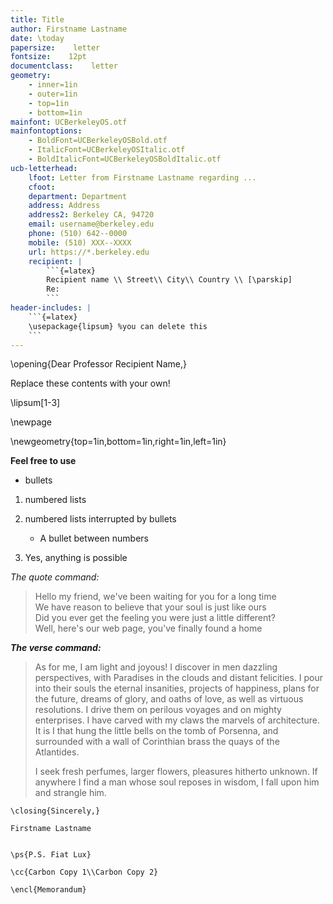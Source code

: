 ```yaml
---
title: Title
author: Firstname Lastname
date: \today
papersize:    letter
fontsize:    12pt
documentclass:    letter
geometry:
    - inner=1in
    - outer=1in
    - top=1in
    - bottom=1in
mainfont: UCBerkeleyOS.otf
mainfontoptions:
    - BoldFont=UCBerkeleyOSBold.otf
    - ItalicFont=UCBerkeleyOSItalic.otf
    - BoldItalicFont=UCBerkeleyOSBoldItalic.otf
ucb-letterhead:
    lfoot: Letter from Firstname Lastname regarding ...
    cfoot:
    department: Department
    address: Address
    address2: Berkeley CA, 94720
    email: username@berkeley.edu
    phone: (510) 642--0000
    mobile: (510) XXX--XXXX
    url: https://*.berkeley.edu
    recipient: |
        ```{=latex}
        Recipient name \\ Street\\ City\\ Country \\ [\parskip]
        Re:
        ```
header-includes: |
    ```{=latex}
    \usepackage{lipsum} %you can delete this
    ```
---
```


\opening{Dear Professor Recipient Name,}

Replace these contents with your own!

<!-- erase this to remove placeholder text -->
\lipsum[1-3]

<!-- use this command to break to page 2. It's included here so that the margins will be different on pages 2+ -->
\newpage

<!-- page dimensions for page 2+ -->
\newgeometry{top=1in,bottom=1in,right=1in,left=1in}

**Feel free to use**

-   bullets

1.  numbered lists

2.  numbered lists interrupted by bullets

    -   A bullet between numbers

3.  Yes, anything is possible

*The quote command:*

> Hello my friend, we've been waiting for you for a long time\
> We have reason to believe that your soul is just like ours\
> Did you ever get the feeling you were just a little different?\
> Well, here's our web page, you've finally found a home

***The verse command:***

> As for me, I am light and joyous! I discover in men dazzling
> perspectives, with Paradises in the clouds and distant felicities. I
> pour into their souls the eternal insanities, projects of happiness,
> plans for the future, dreams of glory, and oaths of love, as well as
> virtuous resolutions. I drive them on perilous voyages and on mighty
> enterprises. I have carved with my claws the marvels of architecture.
> It is I that hung the little bells on the tomb of Porsenna, and
> surrounded with a wall of Corinthian brass the quays of the
> Atlantides.
>
> I seek fresh perfumes, larger flowers, pleasures hitherto unknown. If
> anywhere I find a man whose soul reposes in wisdom, I fall upon him
> and strangle him.

```{=tex}
\closing{Sincerely,}

Firstname Lastname


\ps{P.S. Fiat Lux}

\cc{Carbon Copy 1\\Carbon Copy 2}

\encl{Memorandum}
```
